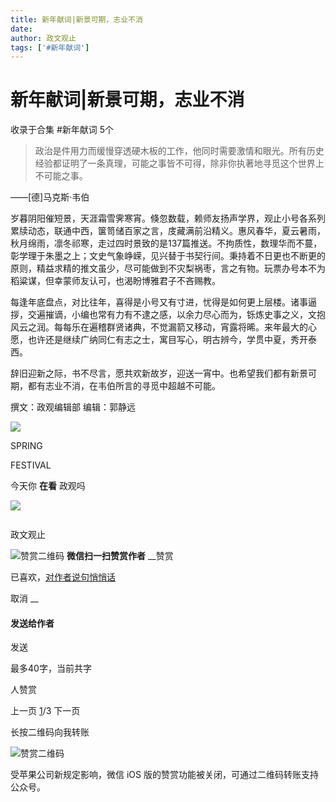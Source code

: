 ```yaml
---
title: 新年献词|新景可期，志业不消
date: 
author: 政文观止
tags: ['#新年献词']
---
```

# 新年献词|新景可期，志业不消


收录于合集 #新年献词 5个

  

  

> 政治是件用力而缓慢穿透硬木板的工作，他同时需要激情和眼光。所有历史经验都证明了一条真理，可能之事皆不可得，除非你执著地寻觅这个世界上不可能之事。  
>

——[德]马克斯·韦伯  

  

岁暮阴阳催短景，天涯霜雪霁寒宵。倏忽数载，赖师友扬声学界，观止小号各系列累牍动态，联通中西，箧笥储百家之言，庋藏满前沿精义。惠风春华，夏云暑雨，秋月绵雨，凛冬祁寒，走过四时景致的是137篇推送。不拘质性，数理华而不蔓，彰学理于朱墨之上；文史气象峥嵘，见兴替于书契行间。秉持着不日更也不断更的原则，精益求精的推文虽少，尽可能做到不灾梨祸枣，言之有物。玩票办号本不为稻粱谋，但幸蒙师友认可，也渴盼博雅君子不吝赐教。

  

每逢年底盘点，对比往年，喜得是小号又有寸进，忧得是如何更上层楼。诸事逼拶，交遍摧谪，小编也常有力有不逮之感，以余力尽心而为，铄炼史事之义，文抱风云之润。每每乐在遍稽群贤诸典，不觉漏箭又移动，宵露将晞。来年最大的心愿，也许还是继续广纳同仁有志之士，寓目写心，明古辨今，学贯中夏，秀开泰西。  

  

辞旧迎新之际，书不尽言，愿共欢新故岁，迎送一宵中。也希望我们都有新景可期，都有志业不消，在韦伯所言的寻觅中超越不可能。  

  

撰文：政观编辑部 编辑：郭静远  

  

![](/images/23/2.png)

SPRING

FESTIVAL  

  

今天你 **在看** 政观吗

![](/images/23/3.png)

![]()

政文观止

![赞赏二维码]() **微信扫一扫赞赏作者** __赞赏

已喜欢，[对作者说句悄悄话](javascript:;)

取消 __

#### 发送给作者

发送

最多40字，当前共字

[](javascript:;) 人赞赏

上一页 [1](javascript:;)/3 下一页

长按二维码向我转账

![赞赏二维码]()

受苹果公司新规定影响，微信 iOS 版的赞赏功能被关闭，可通过二维码转账支持公众号。


